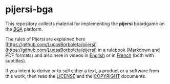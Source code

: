 # pijersi-bga

This repository collects material for implementing the **pijersi** boardgame on the [BGA](https://en.boardgamearena.com) platform.

The rules of Pijersi are explained here [https://github.com/LucasBorboleta/pijersi](https://github.com/LucasBorboleta/pijersi) in a rulebook (Markdown and PDF formats) and also here in videos in  [English](https://youtu.be/w2c6-h2DAus) or in  [French](https://youtu.be/w41zrhBB5t8) (both with subtitles).

If you intent to derive or to sell either a text, a product or a software from this work, then read the [LICENSE](./LICENSE.txt) and the  [COPYRIGHT](./COPYRIGHT.md)  documents.
